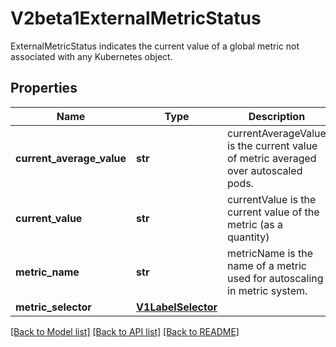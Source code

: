 # V2beta1ExternalMetricStatus

ExternalMetricStatus indicates the current value of a global metric not associated with any Kubernetes object.

## Properties
Name | Type | Description | Notes
------------ | ------------- | ------------- | -------------
**current_average_value** | **str** | currentAverageValue is the current value of metric averaged over autoscaled pods. | [optional] 
**current_value** | **str** | currentValue is the current value of the metric (as a quantity) | 
**metric_name** | **str** | metricName is the name of a metric used for autoscaling in metric system. | 
**metric_selector** | [**V1LabelSelector**](V1LabelSelector.md) |  | [optional] 

[[Back to Model list]](../README.md#documentation-for-models) [[Back to API list]](../README.md#documentation-for-api-endpoints) [[Back to README]](../README.md)


